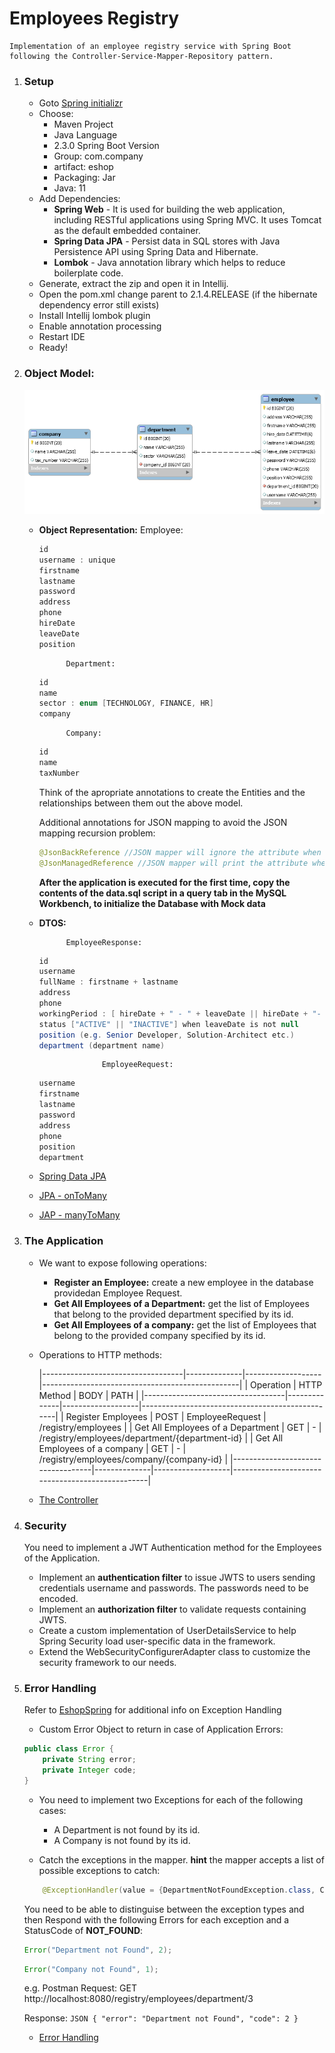 # Employees Registry

    Implementation of an employee registry service with Spring Boot following the Controller-Service-Mapper-Repository pattern.

1. ### Setup
    * Goto [Spring initializr](https://start.spring.io/)
    * Choose:
        - Maven Project
        - Java Language
        - 2.3.0 Spring Boot Version
        - Group: com.company
        - artifact: eshop
        - Packaging: Jar
        - Java: 11
    * Add Dependencies:
        - **Spring Web** - It is used for building the web application, including RESTful applications using Spring MVC. It uses Tomcat as the default embedded container.
        - **Spring Data JPA** - Persist data in SQL stores with Java Persistence API using Spring Data and Hibernate.
        - **Lombok** - Java annotation library which helps to reduce boilerplate code.
    * Generate, extract the zip and open it in Intellij.
    * Open the pom.xml change parent to 2.1.4.RELEASE (if the hibernate dependency error still exists)
    * Install Intellij lombok plugin
    * Enable annotation processing
    * Restart IDE
    * Ready!

2. ### Object Model:

    ![E-R Diagram](https://github.com/cpanou/fundamentals/blob/v.25.05.2020/Employees/E-R%20Diagram.png)

    * **Object Representation:** 
                Employee:
        ```Java
        id
        username : unique
        firstname
        lastname
        password
        address
        phone
        hireDate
        leaveDate
        position
        ```
                Department:
        ```Java
        id
        name
        sector : enum [TECHNOLOGY, FINANCE, HR]
        company
        ```
                Company:
        ```Java
        id
        name
        taxNumber
        ```

        Think of the apropriate annotations to create the Entities and the relationships between them out the above model.
        
        Additional annotations for JSON mapping to avoid the JSON mapping recursion problem:
        ```Java
        @JsonBackReference //JSON mapper will ignore the attribute when mapping to JSON
        @JsonManagedReference //JSON mapper will print the attribute when mapping to JSON
        ```

        **After the application is executed for the first time, copy the contents of the data.sql script in a query tab in the MySQL Workbench, to initialize the Database with Mock data**

    * **DTOS:**
    
                EmployeeResponse:
        ```Java
        id
        username
        fullName : firstname + lastname
        address
        phone
        workingPeriod : [ hireDate + " - " + leaveDate || hireDate + "- PRESENT"] when leaveDate is null
        status ["ACTIVE" || "INACTIVE"] when leaveDate is not null
        position (e.g. Senior Developer, Solution-Architect etc.)
        department (department name)
        ```
                        EmployeeRequest:
        ```Java
        username
        firstname
        lastname
        password
        address
        phone
        position
        department
        ```

    * [Spring Data JPA](https://docs.spring.io/spring-boot/docs/2.3.0.RELEASE/reference/htmlsingle/#boot-features-jpa-and-spring-data)
    * [JPA - onToMany](https://www.baeldung.com/hibernate-one-to-many)
    * [JAP - manyToMany](https://www.baeldung.com/jpa-many-to-many)


3.  ### The Application

    * We want to expose following operations:
       - **Register an Employee:** create a new employee in the database providedan Employee Request.
       - **Get All Employees of a Department:** get the list of Employees that belong to the provided department specified by its id.
       - **Get All Employees of a company:** get the list of Employees that belong to the provided company specified by its id.

    * Operations to HTTP methods:
        
        |-----------------------------------|--------------|-------------------|-------------------------------------------------|
        | Operation                         | HTTP Method  | BODY              | PATH                                            | 
        |-----------------------------------|--------------|-------------------|-------------------------------------------------|
        | Register Employees                |     POST     |  EmployeeRequest  |  /registry/employees                            |
        | Get All Employees of a Department |     GET      |         -         |  /registry/employees/department/{department-id} |
        | Get All Employees of a company    |     GET      |         -         |  /registry/employees/company/{company-id}       |
        |-----------------------------------|--------------|-------------------|-------------------------------------------------|
    
    * [The Controller](https://www.baeldung.com/building-a-restful-web-service-with-spring-and-java-based-configuration#controller)

4. ### Security

    You need to implement a JWT Authentication method for the Employees of the Application.

    - Implement an **authentication filter** to issue JWTS to users sending credentials username and passwords. The passwords need to be encoded.
    - Implement an **authorization filter** to validate requests containing JWTS.
    - Create a custom implementation of UserDetailsService to help Spring Security load user-specific data in the framework.
    - Extend the WebSecurityConfigurerAdapter class to customize the security framework to our needs.

5. ### Error Handling
    Refer to [EshopSpring](https://github.com/cpanou/fundamentals/tree/master/EshopSpring#error-handling) for additional info on Exception Handling
    * Custom Error Object to return in case of Application Errors:
    ```Java
    public class Error {
        private String error;
        private Integer code;
    }
    ```

    * You need to implement two Exceptions for each of the following cases:
        - A Department is not found by its id.
        - A Company is not found by its id.

    * Catch the exceptions in the mapper. **hint** the mapper accepts a list of possible exceptions to catch:
    ```JAVA
        @ExceptionHandler(value = {DepartmentNotFoundException.class, CompanyNotFoundException.class})
    ```
    You need to be able to distinguise between the exception types and then Respond with the following Errors for each exception and a StatusCode of **NOT_FOUND**:
    ```Java
    Error("Department not Found", 2);
    ```
    ```Java
    Error("Company not Found", 1);
    ```
    e.g.
    Postman Request:
        GET http://localhost:8080/registry/employees/department/3
        
    Response:
       ```JSON
        {
            "error": "Department not Found",
            "code": 2
        }
       ```
    * [Error Handling](https://www.baeldung.com/exception-handling-for-rest-with-spring)


